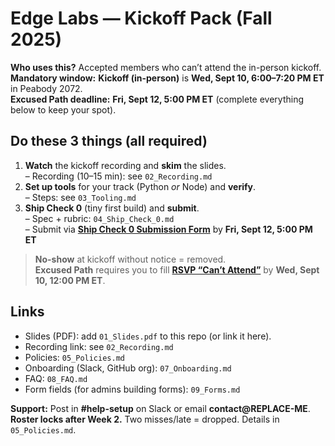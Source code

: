 # Edge Labs — Kickoff Pack (Fall 2025)

**Who uses this?** Accepted members who can’t attend the in-person kickoff.  
**Mandatory window:** **Kickoff (in-person)** is **Wed, Sept 10, 6:00–7:20 PM ET** in Peabody 2072.  
**Excused Path deadline:** **Fri, Sept 12, 5:00 PM ET** (complete everything below to keep your spot).

## Do these 3 things (all required)
1) **Watch** the kickoff recording and **skim** the slides.  
   – Recording (10–15 min): see `02_Recording.md`  
2) **Set up tools** for your track (Python *or* Node) and **verify**.  
   – Steps: see `03_Tooling.md`  
3) **Ship Check 0** (tiny first build) and **submit**.  
   – Spec + rubric: `04_Ship_Check_0.md`  
   – Submit via **[Ship Check 0 Submission Form](https://REPLACE-ME)** by **Fri, Sept 12, 5:00 PM ET**

> **No-show** at kickoff without notice = removed.  
> **Excused Path** requires you to fill **[RSVP “Can’t Attend”](https://REPLACE-ME)** by **Wed, Sept 10, 12:00 PM ET**.

## Links
- Slides (PDF): add `01_Slides.pdf` to this repo (or link it here).
- Recording link: see `02_Recording.md`
- Policies: `05_Policies.md`
- Onboarding (Slack, GitHub org): `07_Onboarding.md`
- FAQ: `08_FAQ.md`
- Form fields (for admins building forms): `09_Forms.md`

**Support:** Post in **#help-setup** on Slack or email **contact@REPLACE-ME**.  
**Roster locks after Week 2.** Two misses/late = dropped. Details in `05_Policies.md`.
